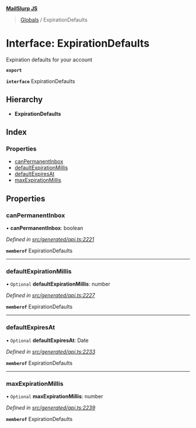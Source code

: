 **[MailSlurp JS](../README.md)**

> [Globals](../README.md) / ExpirationDefaults

# Interface: ExpirationDefaults

Expiration defaults for your account

**`export`** 

**`interface`** ExpirationDefaults

## Hierarchy

* **ExpirationDefaults**

## Index

### Properties

* [canPermanentInbox](expirationdefaults.md#canpermanentinbox)
* [defaultExpirationMillis](expirationdefaults.md#defaultexpirationmillis)
* [defaultExpiresAt](expirationdefaults.md#defaultexpiresat)
* [maxExpirationMillis](expirationdefaults.md#maxexpirationmillis)

## Properties

### canPermanentInbox

•  **canPermanentInbox**: boolean

*Defined in [src/generated/api.ts:2221](https://github.com/mailslurp/mailslurp-client/blob/2c659a7/src/generated/api.ts#L2221)*

**`memberof`** ExpirationDefaults

___

### defaultExpirationMillis

• `Optional` **defaultExpirationMillis**: number

*Defined in [src/generated/api.ts:2227](https://github.com/mailslurp/mailslurp-client/blob/2c659a7/src/generated/api.ts#L2227)*

**`memberof`** ExpirationDefaults

___

### defaultExpiresAt

• `Optional` **defaultExpiresAt**: Date

*Defined in [src/generated/api.ts:2233](https://github.com/mailslurp/mailslurp-client/blob/2c659a7/src/generated/api.ts#L2233)*

**`memberof`** ExpirationDefaults

___

### maxExpirationMillis

• `Optional` **maxExpirationMillis**: number

*Defined in [src/generated/api.ts:2239](https://github.com/mailslurp/mailslurp-client/blob/2c659a7/src/generated/api.ts#L2239)*

**`memberof`** ExpirationDefaults
